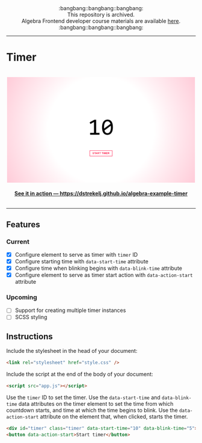 <div align="center">:bangbang::bangbang::bangbang:<br>This repository is archived.<br>Algebra Frontend developer course materials are available <a href="https://github.com/dstrekelj/algebra-front-end-developer-course-workbook">here</a>.<br>:bangbang::bangbang::bangbang:</div>

---

# Timer

<div align="center">
  <br />
  <a href="https://dstrekelj.github.io/algebra-example-timer" target="_blank">
    <img src="image.png" alt="Timer widget screenshot" width="500">
    <br />
    <br />
    <b>See it in action &mdash; https://dstrekelj.github.io/algebra-example-timer</b>
  </a>
  <br />
  <br />
</div>

---

## Features

### Current

- [x] Configure element to serve as timer with `timer` ID
- [x] Configure starting time with `data-start-time` attribute
- [x] Configure time when blinking begins with `data-blink-time` attribute
- [x] Configure element to serve as timer start action with `data-action-start` attribute

### Upcoming

- [ ] Support for creating multiple timer instances
- [ ] SCSS styling

## Instructions

Include the stylesheet in the head of your document:

```html
<link rel="stylesheet" href="style.css" />
```

Include the script at the end of the body of your document:

```html
<script src="app.js"></script>
```

Use the `timer` ID to set the timer. Use the `data-start-time` and `data-blink-time` data attributes on the timer element to set the time from which countdown starts, and time at which the time begins to blink. Use the `data-action-start` attribute on the element that, when clicked, starts the timer.

```html
<div id="timer" class="timer" data-start-time="10" data-blink-time="5"></div>
<button data-action-start>Start timer</button>
```
